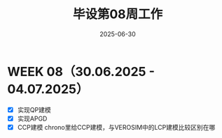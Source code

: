 ﻿---
title: 毕设第08周工作
date: 2025-06-30
layout: note
excerpt: 实现QP建模，实现APGD，CCP建模 chrono里给CCP建模，与VEROSIM中的LCP建模比较区别在哪。:)
---

# WEEK 08（30.06.2025 - 04.07.2025）
- [x] 实现QP建模
- [x] 实现APGD
- [x] CCP建模 chrono里给CCP建模，与VEROSIM中的LCP建模比较区别在哪